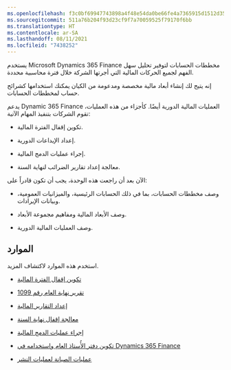 ```yaml
---
ms.openlocfilehash: f3c0bf69947743898a4f48e54da0be66fe4a7365915d1512d350c3f87ae1f9f4
ms.sourcegitcommit: 511a76b204f93d23cf9f7a70059525f79170f6bb
ms.translationtype: HT
ms.contentlocale: ar-SA
ms.lasthandoff: 08/11/2021
ms.locfileid: "7438252"
---
```

يستخدم Microsoft Dynamics 365 Finance مخططات الحسابات لتوفير تحليل سهل الفهم لجميع الحركات المالية التي أجرتها الشركة خلال فترة محاسبية محددة.

إنه يتيح لك إنشاء أبعاد مالية مخصصة ومدعومة من الكيان يمكنك استخدامها كشرائح حساب لمخططات الحسابات.

يدعم Dynamic 365 Finance العمليات المالية الدورية أيضًا. كأجزاء من هذه العمليات، تقوم الشركات بتنفيذ المهام الآتية:

- تكوين إقفال الفترة المالية.

- إعداد الإيداعات الدورية.

- إجراء عمليات الدمج المالية.

- معالجة إعداد تقارير الضرائب لنهاية السنة.

الآن بعد أن راجعت هذه الوحدة، يجب أن تكون قادراً على:

- وصف مخططات الحسابات، بما في ذلك الحسابات الرئيسية، والميزانيات العمومية، وبيانات الإيرادات.

- وصف الأبعاد المالية ومفاهيم مجموعة الأبعاد.

- وصف العمليات المالية الدورية.

## <a name="resources"></a>الموارد

استخدم هذه الموارد لاكتشاف المزيد.

- [تكوين إقفال الفترة المالية](/learn/modules/configure-periodic-processes-dyn365-finance/01-financial-period-close)

- [تقرير نهاية العام رقم 1099](/learn/modules/configure-periodic-processes-dyn365-finance/03-year-end-1099)

- [إعداد التقارير المالية](/learn/modules/work-analytics-reporting-finance-operations/3-financial-reporting/)

- [معالجة إقفال نهاية السنة](/learn/modules/configure-periodic-processes-dyn365-finance/05-end-year-close)

- [إجراء عمليات الدمج المالية](/learn/modules/configure-periodic-processes-dyn365-finance/06-consolidations)

- [تكوين دفتر الأُستاذ العام واستخدامه في Dynamics 365 Finance](/learn/paths/configure-use-general-ledger-dyn365-finance/)

- [عمليات الصيانة لعمليات النشر](/dynamics365/fin-ops-core/dev-itpro/deployment/maintenanceoperationsguide-newinfrastructure)

